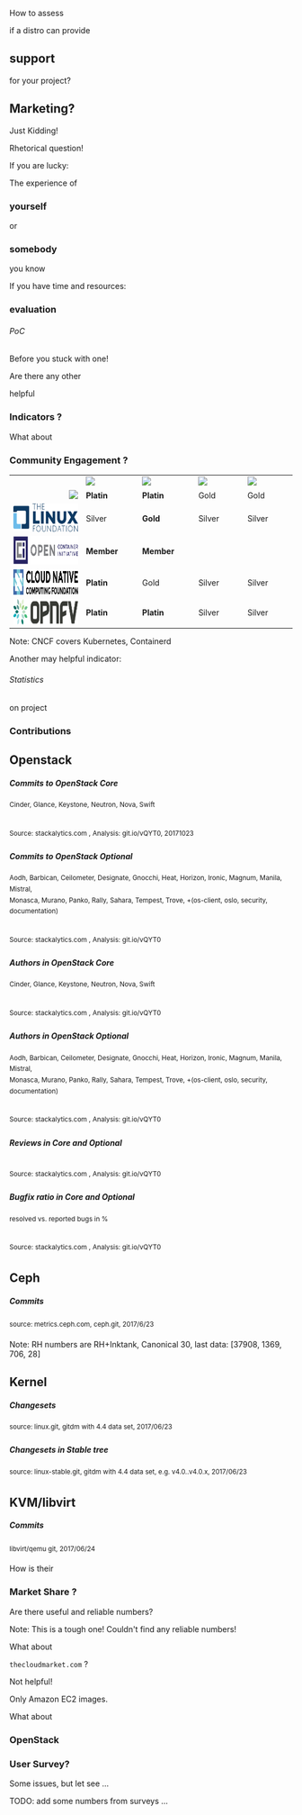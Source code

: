 <!-- .slide: data-background-image="images/distros-all.svg" data-background-size="90% auto" -->


<!-- Slide -->
How to assess

if a distro can provide 

## support

for your project?


<!-- Slide -->
## Marketing? 

Just Kidding! <!-- .element class="fragment"-->

Rhetorical question! <!-- .element class="fragment"-->


<!-- Slide -->
If you are lucky:

The experience of 

### yourself 

or 

### somebody

you know


<!-- Slide -->
If you have time and resources:

### evaluation
###### PoC

Before you stuck with one!


<!-- Slide -->
Are there any other

helpful 

### Indicators ?


<!-- Slide -->
What about 

### Community Engagement ?


<!-- Slide -->
<table width="100%">
<colgroup> 
     <col width="300">
     <col width="150"> 
     <col width="150"> 
     <col width="150"> 
     <col width="150"> 
</colgroup>
<tr>
    <td></td>
    <td><img src="images/redhat-logo.svg" style="height:45px;width:auto;"></td>
    <td><img src="images/suse-logo.svg" style="height:50px;width:auto;"></td>
    <td><img src="images/mirantis-logo-2color-rgb-transparent.png" style="height:50px;width:auto;"></td>
    <td><img src="images/ubuntu-logo.svg" style="height:50px;width:auto;"></td>
</tr>
<tr>
    <td align="right"><img src="images/openstack-cloud-software-vertical-large.png" style="height:80px;width:auto;"></td>
    <td><b>Platin</b></td>
    <td><b>Platin</b</td>
    <td>Gold</td>
    <td>Gold</td>
</tr>
<tr>
    <td align="right"><img src="images/logo_linux_foundation.png" style="height:50px;width:auto;"></td>
    <td>Silver</td>
    <td><b>Gold</b></td>
    <td>Silver</td>
    <td>Silver</td>
</tr>
<tr>
    <td align="right"><img src="images/logo_oci.png" style="height:50px;width:auto;"></td>
    <td><b>Member</b></td>
    <td><b>Member</b></td>
    <td></td>
    <td></td>
</tr>
<tr>
    <td align="right"><img src="images/logo_CNCF_Alternate_Pantone.png" style="height:45px;width:auto;"></td>
    <td><b>Platin</b></td>
    <td>Gold</td>
    <td>Silver</td>
    <td>Silver</td>
</tr>
<tr>
    <td align="right"><img src="images/logo_opnfv_wp.png" style="height:45px;width:auto;"></td>
    <td><b>Platin</b></td>
    <td><b>Platin</b></td>
    <td>Silver</td>
    <td>Silver</td>
</tr>
</table>

Note: CNCF covers Kubernetes, Containerd


<!-- Slide -->
Another may helpful indicator:

###### Statistics

on project

### Contributions


<!-- Slide -->
## Openstack


<!-- Slide -->
##### Commits to OpenStack Core
<sup>Cinder, Glance, Keystone, Neutron, Nova, Swift</sup>
<canvas data-chart="line">
<!--
{
 "data" : {
     "labels": ["G", "H", "I", "J", "K", "L", "M", "N", "O", "P", "Q"],
     "datasets": [
         {
             "label": "Canonical",
	     "backgroundColor":"rgba(221,72,20,.9)",
             "data": [116, 120, 44, 20, 25, 8, 9, 9, 7, 6, 2]
         },
         {
             "label": "SUSE",
	     "backgroundColor":"rgba(125,194,70,.9)",
             "data": [49, 116, 109, 91, 31, 44, 104, 83, 74, 122, 45]
         },
         {
             "label": "Mirantis",
	     "backgroundColor":"rgba(0,0,0,.7)",
             "data": [59, 370, 181, 250, 538, 673, 687, 795, 397, 390, 59]
         },
         {
             "label": "Red Hat",
	     "backgroundColor":"rgba(233,52,66,.7)",
             "data": [731, 623, 852, 965, 1235, 1287, 1057, 1126, 850, 1113, 288]
         }
     ]
 },
 "options": { 
     "responsive": "true",
     "legend": {
     	"position": "bottom",
	"labels": {
	    "fontSize": 16
	}
     }
 }
}
-->
</canvas>
<br>
<sup>Source: stackalytics.com , Analysis: git.io/vQYT0, 20171023 </sup>


<!-- Slide -->
##### Commits to OpenStack Optional
<sup>Aodh, Barbican, Ceilometer, Designate, Gnocchi, Heat, Horizon, Ironic, Magnum, Manila, Mistral, <br> Monasca, Murano, Panko, Rally, Sahara, Tempest, Trove, +(os-client, oslo, security, documentation)</sup>
<canvas data-chart="line">
<!--
{
 "data" : {
     "labels": ["G", "H", "I", "J", "K", "L", "M", "N", "O", "P", "Q"],
     "datasets": [
         {
             "label": "Canonical",
	     "backgroundColor":"rgba(221,72,20,.9)",
             "data": [38, 52, 8, 6, 19, 6, 7, 4, 10, 3, 2]
         },
         {
             "label": "SUSE",
	     "backgroundColor":"rgba(125,194,70,.9)",
             "data": [16, 175, 849, 635, 345, 372, 316, 221, 304, 306, 71]
         },
         {
             "label": "Red Hat",
	     "backgroundColor":"rgba(233,52,66,.7)",
             "data": [1091, 1567, 1707, 1451, 2232, 1938, 1546, 1695, 1311, 1356, 241]
         },
         {
             "label": "Mirantis",
	     "backgroundColor":"rgba(0,0,0,.7)",
             "data": [200, 1075, 904, 1048, 2008, 2273, 1854, 1775, 818, 439, 44]
         }
     ]
 },
 "options": { 
     "responsive": "true",
     "legend": {
     	"position": "bottom",
	"labels": {
	    "fontSize": 16
	}
     }
 }
}
-->
</canvas>
<br>
<sup>Source: stackalytics.com , Analysis: git.io/vQYT0 </sup>


<!-- Slide -->
##### Authors in OpenStack Core
<sup>Cinder, Glance, Keystone, Neutron, Nova, Swift</sup>
<canvas data-chart="line">
<!--
{
 "data" : {
     "labels": ["G", "H", "I", "J", "K", "L", "M", "N", "O", "P", "Q"],
     "datasets": [
         {
             "label": "Canonical",
	     "backgroundColor":"rgba(221,72,20,.9)",
             "data": [7, 8, 7, 5, 10, 6, 3, 6, 4, 4, 0]
         },
         {
             "label": "SUSE",
	     "backgroundColor":"rgba(125,194,70,.9)",
             "data": [7, 10, 8, 11, 9, 16, 14, 13, 16, 20, 13]
         },
         {
             "label": "Mirantis",
	     "backgroundColor":"rgba(0,0,0,.7)",
             "data": [6, 37, 40, 49, 64, 60, 78, 82, 53, 32, 11]
         },
         {
             "label": "Red Hat",
	     "backgroundColor":"rgba(233,52,66,.7)",
             "data": [24, 41, 65, 89, 88, 89, 91, 98, 80, 97, 62]
         }
     ]
 },
 "options": { 
     "responsive": "true",
     "legend": {
     	"position": "bottom",
	"labels": {
	    "fontSize": 16
	}
     }
 }
}
-->
</canvas>
<br>
<sup>Source: stackalytics.com , Analysis: git.io/vQYT0 </sup>


<!-- Slide -->
##### Authors in OpenStack Optional
<sup>Aodh, Barbican, Ceilometer, Designate, Gnocchi, Heat, Horizon, Ironic, Magnum, Manila, Mistral, <br> Monasca, Murano, Panko, Rally, Sahara, Tempest, Trove, +(os-client, oslo, security, documentation)</sup>
<canvas data-chart="line">
<!--
{
 "data" : {
     "labels": ["G", "H", "I", "J", "K", "L", "M", "N", "O", "P", "Q"],
     "datasets": [
         {
             "label": "Canonical",
	     "backgroundColor":"rgba(221,72,20,.9)",
             "data": [5, 4, 4, 5, 3, 3, 1, 2, 2, 2, 0]
         },
         {
             "label": "SUSE",
	     "backgroundColor":"rgba(125,194,70,.9)",
             "data": [2, 4, 8, 11, 12, 12, 17, 13, 22, 29, 15]
         },
         {
             "label": "Red Hat",
	     "backgroundColor":"rgba(233,52,66,.7)",
             "data": [29, 62, 93, 113, 124, 102, 109, 124, 108, 111, 72]
         },
         {
             "label": "Mirantis",
	     "backgroundColor":"rgba(0,0,0,.7)",
             "data": [9, 40, 71, 69, 98, 107, 120, 117, 90, 59, 22]
         }
     ]
 },
 "options": { 
     "responsive": "true",
     "legend": {
     	"position": "bottom",
	"labels": {
	    "fontSize": 16
	}
     }
 }
}
-->
</canvas>
<br>
<sup>Source: stackalytics.com , Analysis: git.io/vQYT0 </sup>


<!-- Slide -->
##### Reviews in Core and Optional
<canvas data-chart="line">
<!--
{
 "data" : {
     "labels": ["G", "H", "I", "J", "K", "L", "M", "N", "O", "P", "Q"],
     "datasets": [
         {
             "label": "Canonical",
	     "backgroundColor":"rgba(221,72,20,.9)",
             "data": [931, 267, 70, 68, 72, 31, 8, 22, 46, 15, 0]
         },
         {
             "label": "SUSE",
	     "backgroundColor":"rgba(125,194,70,.9)",
             "data": [61, 572, 2617, 4063, 4067, 3243, 3939, 2253, 1844, 4217, 928]
         },
         {
             "label": "Red Hat",
	     "backgroundColor":"rgba(233,52,66,.7)",
             "data": [7949, 15754, 19123, 19691, 24688, 21374, 17939, 19297, 13071, 16495, 4392]
         },
         {
             "label": "Mirantis",
	     "backgroundColor":"rgba(0,0,0,.7)",
             "data": [134, 5761, 10349, 14418, 26172, 27088, 25161, 21372, 10168, 8659, 1004]
         }
     ]
 },
 "options": { 
     "responsive": "true",
     "legend": {
     	"position": "bottom",
	"labels": {
	    "fontSize": 16
	}
     }
 }
}
-->
</canvas>
<br>
<sup>Source: stackalytics.com , Analysis: git.io/vQYT0 </sup>


<!-- Slide -->
##### Bugfix ratio in Core and Optional
<sup>resolved vs. reported bugs in %</sup>
<canvas data-chart="line">
<!--
{
 "data" : {
     "labels": ["G", "H", "I", "J", "K", "L", "M", "N", "O", "P", "Q"],
     "datasets": [
         {
             "label": "Canonical",
	     "backgroundColor":"rgba(221,72,20,.7)",
             "data": [99, 35, 50, 17, 18, 9, 30, 13, 6, 26, 23]
         },
         {
             "label": "SUSE",
	     "backgroundColor":"rgba(125,194,70,.6)",
             "data": [94, 104, 139, 187, 149, 84, 59, 61, 42, 73, 118]
         },
         {
             "label": "Red Hat",
	     "backgroundColor":"rgba(233,52,66,.7)",
             "data": [78, 66, 59, 55, 59, 55, 64, 75, 76, 73, 69]
         },
         {
             "label": "Mirantis",
	     "backgroundColor":"rgba(0,0,0,.7)",
             "data": [76, 92, 65, 89, 82, 69, 69, 75, 83, 88, 100]
         }
     ]
 },
 "options": { 
     "responsive": "true",
     "legend": {
     	"position": "bottom",
	"labels": {
	    "fontSize": 16
	}
     },
     "scales": {
     	"yAxes": [{
        	"ticks": {
                    "min": 0,
                    "max": 190
                }
            }]
     }
 }
}
-->
</canvas>
<br>
<sup>Source: stackalytics.com , Analysis: git.io/vQYT0 </sup>


<!-- Slide -->
## Ceph


##### Commits
<sup>source: metrics.ceph.com, ceph.git, 2017/6/23<sup>
<canvas class="doughnut-reveal" data-chart="doughnut" width="600" height="600">
<!--
{
 "data" : {
     "labels": ["Red Hat" , "SUSE" , "Mirantis" , "Canonical"],
     "datasets": [
         {
             "data": [36021, 1822, 746, 30],
	     "backgroundColor": [
	     	"rgba(233,52,66,.7)",
		"rgba(125,194,70,.6)",
		"rgba(0,0,0,.7)",
		"rgba(221,72,20,.7)"
	     ]
         }
     ]
 },
 "options": {
     "animateScale": "true",
     "responsive": "true",
     "legend": {
     	"position": "bottom",
	"labels": {
	    "fontSize": 16
	}
     }
 }
}
-->
</canvas>

Note: RH numbers are RH+Inktank, Canonical 30, last data: [37908, 1369, 706, 28]


<!-- Slide -->
## Kernel


<!-- Slide -->
##### Changesets 
<sup>source: linux.git, gitdm with 4.4 data set, 2017/06/23</sup>
<canvas data-chart="line">
<!--
{
 "data" : {
     "labels": ["v3.0" , "v3.1" , "v3.2" , "v3.4" , "v3.5" , "v3.6" , "v3.7" , "v3.8" , "v3.9" , "v3.10" , "v3.11" , "v3.12" , "v3.13" , "v3.14" , "v3.15" , "v3.16" , "v3.17" , "v3.18" , "v3.19" , "v4.0" , "v4.1" , "v4.2" , "v4.3" , "v4.4" , "v4.5" , "v4.6" , "v4.7" , "v4.8", "v4.9", "v4.10", "v4.11", "v4.12", "v4.13", "v4.14-rc6"],
     "datasets": [
         {
             "label": "Mirantis",
	     "backgroundColor":"rgba(0,0,0,.7)",
             "data": [0,0,0,0,0,0,0,0,0,0,0,0,0,0,0,0,0,0,0,0,0,0,1,15,27,66,48,18,1,0,0,0,0,0]
         },
         {
             "label": "Canonical",
	     "backgroundColor":"rgba(221,72,20,.7)",
             "data": [24,27,46,101,35,89,90,91,84,58,81,55,48,28,25,34,32,80,23,29,24,37,30,35,46,50,56,108,127,74,156,134,205,190]
         },
         {
             "label": "SUSE",
	     "backgroundColor":"rgba(125,194,70,.6)",
             "data": [446,391,337,731,329,256,323,270,437,235,230,163,294,278,454,298,279,300,431,445,453,503,301,260,386,370,469,341,235,481,437,423,500,412]
         },
         {
             "label": "Red Hat",
	     "backgroundColor":"rgba(233,52,66,.7)",
             "data": [947,688,927,1661,926,898,1003,963,798,896,808,753,1060,1030,1133,1370,1046,854,890,669,931,1274,969,658,628,933,836,987,837,851,933,996,665,755]
         }
     ]
 },
 "options": { 
     "responsive": "true",
     "legend": {
     	"position": "bottom",
	"labels": {
	    "fontSize": 16
	}
     }
 }
}
-->
</canvas>


<!-- Slide -->
##### Changesets in Stable tree
<sup>source: linux-stable.git, gitdm with 4.4 data set, e.g. v4.0..v4.0.x, 2017/06/23</sup>
<canvas data-chart="line">
<!--
{
 "data" : {
      "labels": ["v3.0.100", "v3.1.10", "v3.2.94", "v3.3.8", "v3.4.113", "v3.5.7", "v3.6.11", "v3.7.10", "v3.8.13", "v3.9.11", "v3.10.106", "v3.11.10", "v3.12.74", "v3.13.11", "v3.14.79", "v3.15.10", "v3.16.49", "v3.17.8", "v3.18.77", "v3.19.8", "v4.0.9", "v4.1.45", "v4.2.8", "v4.3.6", "v4.4.94", "v4.5.7", "v4.6.7", "v4.7.10", "v4.8.17", "v4.9.58", "v4.10.17", "v4.11.11", "v4.12.13", "v4.13.8"],
     "datasets": [
         {
             "label": "Mirantis",
	     "backgroundColor":"rgba(0,0,0,.7)",
             "data": [0 ,0 ,0 ,0 ,0 ,0 ,0 ,0 ,0 ,0 ,0 ,0 ,0 ,0 ,0 ,0 ,0 ,0 ,1 ,0 ,0 ,4 ,1 ,1 ,6 ,0 ,0 ,0 ,0 ,0 ,0 ,0 ,0, 0]
         },
         {
             "label": "Canonical",
	     "backgroundColor":"rgba(221,72,20,.7)",
             "data": [74 ,12 ,131 ,13 ,90 ,22 ,15 ,10 ,19 ,6 ,49 ,5 ,83 ,11 ,34 ,4 ,99 ,7 ,60 ,7 ,8 ,64 ,11 ,13 ,76 ,13 ,9 ,18 ,15 ,29 ,9 ,1, 10, 5]
         },
         {
             "label": "SUSE",
	     "backgroundColor":"rgba(125,194,70,.6)",
             "data": [244 ,66 ,575 ,23 ,376 ,45 ,55 ,35 ,45 ,32 ,431 ,34 ,673 ,50 ,354 ,23 ,489 ,60 ,377 ,67 ,50 ,349 ,45 ,45 ,342 ,80 ,38 ,41 ,57 ,171 ,43 ,49, 40, 24]
         },
         {
             "label": "Red Hat",
	     "backgroundColor":"rgba(233,52,66,.7)",
             "data": [457 ,84 ,912 ,65 ,692 ,84 ,68 ,80 ,120 ,99 ,736 ,75 ,911 ,112 ,576 ,71 ,753 ,135 ,525 ,75 ,55 ,452 ,95 ,72 ,539 ,100 ,81 ,77 ,107 ,380 ,90 ,103, 76, 64]
         }
     ]
 },
 "options": { 
     "responsive": "true",
     "legend": {
     	"position": "bottom",
	"labels": {
	    "fontSize": 16
	}
     }
 }
}
-->
</canvas>


<!-- Slide -->
## KVM/libvirt


<!-- Slide -->
##### Commits
<sup>libvirt/qemu git, 2017/06/24<sup>
<canvas class="doughnut-reveal" data-chart="doughnut" width="600" height="600">
<!--
{
 "data" : {
     "labels": ["Red Hat" , "SUSE" , "Mirantis" , "Canonical"],
     "datasets": [
         {
             "data": [39455, 2770, 6, 80],
	     "backgroundColor": [
	     	"rgba(233,52,66,.7)",
		"rgba(125,194,70,.6)",
		"rgba(0,0,0,.7)",
		"rgba(221,72,20,.7)"
	     ]
         }
     ]
 },
 "options": {
     "animateScale": "true",
     "responsive": "true",
     "legend": {
     	"position": "bottom",
	"labels": {
	    "fontSize": 16
	}
     }
 }
}
-->
</canvas>


<!-- Slide -->
How is their

### Market Share ?

Are there useful and reliable numbers?

Note: This is a tough one! Couldn't find any reliable numbers!


<!-- Slide -->
What about

`thecloudmarket.com` ?

Not helpful!

Only Amazon EC2 images.


<!-- Slide -->
What about

### OpenStack
### User Survey?

Some issues, but let see ...


<!-- Slide -->
TODO: add some numbers from surveys ...
